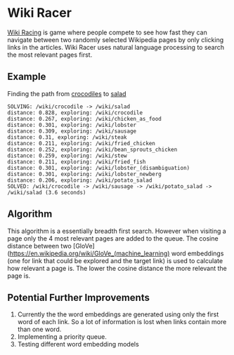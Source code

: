 # Wiki Racer

[Wiki Racing](https://en.wikipedia.org/wiki/Wikiracing) 
is game where people compete to see how fast they can navigate between two randomly selected
Wikipedia pages by only clicking links in the articles. Wiki Racer uses natural language processing to search the most relevant pages first.

## Example 
Finding the path from [crocodiles](https://en.wikipedia.org/wiki/Crocodile) to [salad](https://en.wikipedia.org/wiki/Salad)
```console
SOLVING: /wiki/crocodile -> /wiki/salad
distance: 0.828, exploring: /wiki/crocodile
distance: 0.267, exploring: /wiki/chicken_as_food
distance: 0.301, exploring: /wiki/lobster
distance: 0.309, exploring: /wiki/sausage
distance: 0.31, exploring: /wiki/steak
distance: 0.211, exploring: /wiki/fried_chicken
distance: 0.252, exploring: /wiki/bean_sprouts_chicken
distance: 0.259, exploring: /wiki/stew
distance: 0.211, exploring: /wiki/fried_fish
distance: 0.301, exploring: /wiki/lobster_(disambiguation)
distance: 0.301, exploring: /wiki/lobster_newberg
distance: 0.206, exploring: /wiki/potato_salad
SOLVED: /wiki/crocodile -> /wiki/sausage -> /wiki/potato_salad -> /wiki/salad (3.6 seconds)
```

## Algorithm
This algorithm is a essentially breadth first search. However when visiting a page only the 4 most relevant pages are 
added to the queue. The cosine distance between two [GloVe](https://en.wikipedia.org/wiki/GloVe_(machine_learning) word embeddings 
(one for link that could be explored and the target link)
is used to calculate how relevant a page is. The lower the cosine distance the more relevant the page is.

## Potential Further Improvements
1. Currently the the word embeddings are generated using only the first word of each link. So a lot of information is lost
when links contain more than one word. 
2. Implementing a priority queue. 
3. Testing different word embedding models
